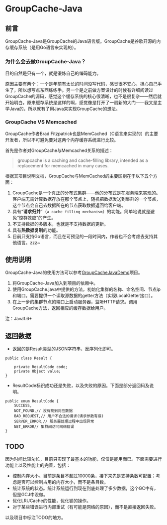 # GroupCache-Java

## 前言

GroupCache-Java是GroupCache的Java语言版。GroupCache是谷歌开源的内存缓存系统（是用Go语言来实现的）。

### 为什么会去做GroupCache-Java？

目的自然是只有一个，就是锻炼自己的编码能力。

原因主要有两个：一个是年前有太长的时间没写代码，感觉很不安心，担心自己手生了，所以想写点东西练练手。另一个是之前做方案设计的时候有详细阅读过GroupCache的源码，感觉这个缓存系统的核心很清晰，也不是很复杂——然后就开始明白，原来缓存系统是这样的啊，感觉像是打开了一扇新的大门——我又是主学Java的，所以就有了用Java来实现GroupCache的想法。

### GroupCache VS Memcached

GroupCache作者Brad Fitzpatrick也是MemCached（C语言来实现的）的主要开发者，所以不可避免要对这两个内存缓存系统进行比较。<!--more-->

首先是作者对GroupCache与Memcached关系的描述：

> groupcache is a caching and cache-filling library, intended as a replacement for memcached in many cases.

根据其项目说明文档，GroupCache与MemCached的主要区别在于以下五个方面：

1. GroupCache是一个真正的分布式集群——他的分布式是在服务端来实现的。客户端无需计算数据存放在那个节点上，随机把数据发送到集群的一个节点，这个节点会自己去数据所在的节点获取数据返回给客户端。
2. 具有“**请求归并**”（`a cache filling mechanism`）的功能。简单地说就是避免“惊群效应”的产生。
3. 不支持数据的多版本，也就是不支持数据的更新。
4. 具有**热数据复制**的功能。
5. 目前只支持Go语言，而且在可预见的一段时间内，作者也不会考虑去支持其他语言。zzz~


## 使用说明

GroupCache-Java的使用方法可以参考[GroupCacheJavaDemo](https://github.com/WanFadong/GroupCacheJavaDemo)项目。

1. 将GroupCache-Java加入到项目的依赖中。
2. 使用GroupCache.java中提供的方法，初始化集群的名称、命名空间、节点ip和端口。需要提供一个读取源数据的getter方法（实现LocalGetter接口）。
3. 在上一步的集群节点的端口上启动服务器，监听HTTP请求。调用GroupCache方法，返回相应的缓存数据给用户。

注：Java1.6+

## 返回数据

+ 返回的是Result类型的JSON字符串，反序列化即可。

```
public class Result {

    private ResultCode code;
    private Object value;
}
```

+ ResultCode标识成功还是失败，以及失败的原因。下面是部分返回码及说明。

```
public enum ResultCode {
    SUCCESS,
    NOT_FOUND,// 没有找到对应数据
    BAD_REQUEST,// 用户不合法的请求(请求参数有误)
    SERVER_ERROR,// 服务器处理过程中出现异常
    NET_ERROR// 集群间访问网络错误
}
```

## TODO

因为时间比较匆忙，目前只实现了最基本的功能，仅仅是能用而已。下面需要进行功能上以及性能上的完善，包括：

+ 控制内存大小。目前是条目不超过10000条，接下来先是支持条数可配置；考虑是否可以控制占用的内存大小，而不是条目数。
+ 统计系统的状态。统计系统运行到现在到底处理了多少数据，这个GC中有，但是GCJ中没做。
+ 优化LRUCache的性能，优化锁的操作。
+ 对于某些错误进行内部重试（有可能是网络的原因），而不是直接返回失败。

以及项目中标注TODO的地方。